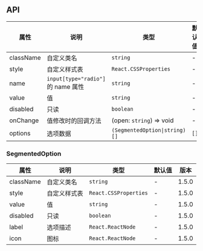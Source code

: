 ## API

| 属性      | 说明                               | 类型                          | 默认值 | 版本  |
| --------- | ---------------------------------- | ----------------------------- | ------ | ----- |
| className | 自定义类名                         | `string`                      | -      | 1.5.0 |
| style     | 自定义样式表                       | `React.CSSProperties`         | -      | 1.5.0 |
| name      | `input[type="radio"]` 的 name 属性 | `string`                      | -      | 1.5.0 |
| value     | 值                                 | `string`                      | -      | 1.5.0 |
| disabled  | 只读                               | `boolean`                     | -      | 1.5.0 |
| onChange  | 值修改时的回调方法                 | (open: `string`) => void      | -      | 1.5.0 |
| options   | 选项数据                           | `(SegmentedOption\|string)[]` | `[]`   | 1.5.0 |

### SegmentedOption

| 属性      | 说明         | 类型                  | 默认值 | 版本  |
| --------- | ------------ | --------------------- | ------ | ----- |
| className | 自定义类名   | `string`              | -      | 1.5.0 |
| style     | 自定义样式表 | `React.CSSProperties` | -      | 1.5.0 |
| value     | 值           | `string`              | -      | 1.5.0 |
| disabled  | 只读         | `boolean`             | -      | 1.5.0 |
| label     | 选项描述     | `React.ReactNode`     | -      | 1.5.0 |
| icon      | 图标         | `React.ReactNode`     | -      | 1.5.0 |
